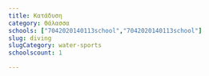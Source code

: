```yaml
---
title: Κατάδυση
category: Θάλασσα
schools: ["7042020140113school","7042020140113school"]
slug: diving
slugCategory: water-sports
schoolscount: 1

---
```





